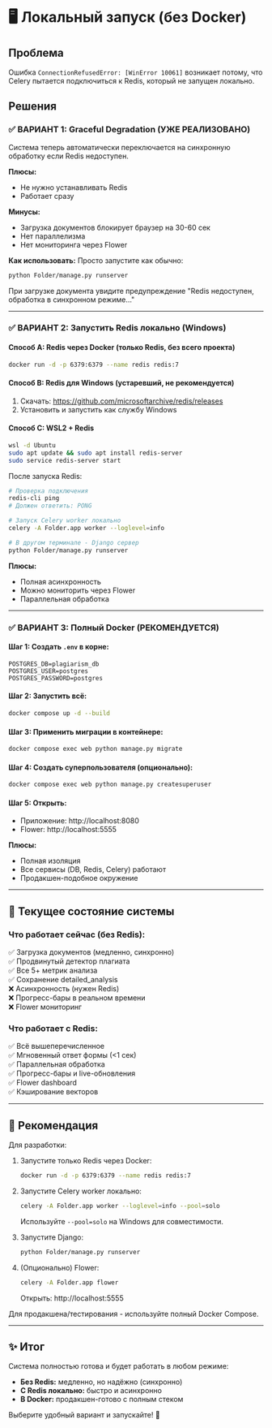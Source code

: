 # 🖥️ Локальный запуск (без Docker)

## Проблема
Ошибка `ConnectionRefusedError: [WinError 10061]` возникает потому, что Celery пытается подключиться к Redis, который не запущен локально.

## Решения

### ✅ ВАРИАНТ 1: Graceful Degradation (УЖЕ РЕАЛИЗОВАНО)
Система теперь автоматически переключается на синхронную обработку если Redis недоступен.

**Плюсы:**
- Не нужно устанавливать Redis
- Работает сразу

**Минусы:**
- Загрузка документов блокирует браузер на 30-60 сек
- Нет параллелизма
- Нет мониторинга через Flower

**Как использовать:**
Просто запустите как обычно:
```bash
python Folder/manage.py runserver
```
При загрузке документа увидите предупреждение "Redis недоступен, обработка в синхронном режиме..."

---

### ✅ ВАРИАНТ 2: Запустить Redis локально (Windows)

#### Способ A: Redis через Docker (только Redis, без всего проекта)
```bash
docker run -d -p 6379:6379 --name redis redis:7
```

#### Способ B: Redis для Windows (устаревший, не рекомендуется)
1. Скачать: https://github.com/microsoftarchive/redis/releases
2. Установить и запустить как службу Windows

#### Способ C: WSL2 + Redis
```bash
wsl -d Ubuntu
sudo apt update && sudo apt install redis-server
sudo service redis-server start
```

После запуска Redis:
```bash
# Проверка подключения
redis-cli ping
# Должен ответить: PONG

# Запуск Celery worker локально
celery -A Folder.app worker --loglevel=info

# В другом терминале - Django сервер
python Folder/manage.py runserver
```

**Плюсы:**
- Полная асинхронность
- Можно мониторить через Flower
- Параллельная обработка

---

### ✅ ВАРИАНТ 3: Полный Docker (РЕКОМЕНДУЕТСЯ)

#### Шаг 1: Создать `.env` в корне:
```
POSTGRES_DB=plagiarism_db
POSTGRES_USER=postgres
POSTGRES_PASSWORD=postgres
```

#### Шаг 2: Запустить всё:
```bash
docker compose up -d --build
```

#### Шаг 3: Применить миграции в контейнере:
```bash
docker compose exec web python manage.py migrate
```

#### Шаг 4: Создать суперпользователя (опционально):
```bash
docker compose exec web python manage.py createsuperuser
```

#### Шаг 5: Открыть:
- Приложение: http://localhost:8080
- Flower: http://localhost:5555

**Плюсы:**
- Полная изоляция
- Все сервисы (DB, Redis, Celery) работают
- Продакшен-подобное окружение

---

## 🔧 Текущее состояние системы

### Что работает сейчас (без Redis):
✅ Загрузка документов (медленно, синхронно)  
✅ Продвинутый детектор плагиата  
✅ Все 5+ метрик анализа  
✅ Сохранение detailed_analysis  
❌ Асинхронность (нужен Redis)  
❌ Прогресс-бары в реальном времени  
❌ Flower мониторинг  

### Что работает с Redis:
✅ Всё вышеперечисленное  
✅ Мгновенный ответ формы (<1 сек)  
✅ Параллельная обработка  
✅ Прогресс-бары и live-обновления  
✅ Flower dashboard  
✅ Кэширование векторов  

---

## 🎯 Рекомендация

Для разработки:
1. Запустите только Redis через Docker:
   ```bash
   docker run -d -p 6379:6379 --name redis redis:7
   ```

2. Запустите Celery worker локально:
   ```bash
   celery -A Folder.app worker --loglevel=info --pool=solo
   ```
   Используйте `--pool=solo` на Windows для совместимости.

3. Запустите Django:
   ```bash
   python Folder/manage.py runserver
   ```

4. (Опционально) Flower:
   ```bash
   celery -A Folder.app flower
   ```
   Открыть: http://localhost:5555

Для продакшена/тестирования - используйте полный Docker Compose.

---

## ✨ Итог

Система полностью готова и будет работать в любом режиме:
- **Без Redis:** медленно, но надёжно (синхронно)
- **С Redis локально:** быстро и асинхронно
- **В Docker:** продакшен-готово с полным стеком

Выберите удобный вариант и запускайте! 🚀

